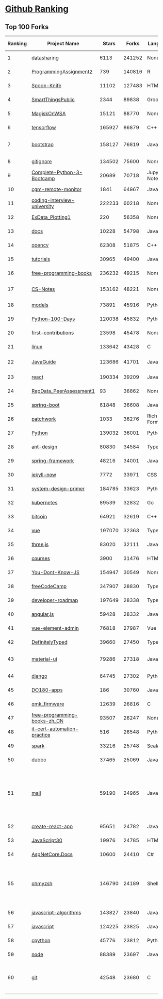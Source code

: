 [Github Ranking](../README.md)
==========

## Top 100 Forks

| Ranking | Project Name | Stars | Forks | Language | Open Issues | Description | Last Commit |
| ------- | ------------ | ----- | ----- | -------- | ----------- | ----------- | ----------- |
| 1 | [datasharing](https://github.com/jtleek/datasharing) | 6113 | 241252 | None | 289 | The Leek group guide to data sharing  | 2022-05-18T04:05:05Z |
| 2 | [ProgrammingAssignment2](https://github.com/rdpeng/ProgrammingAssignment2) | 739 | 140816 | R | 181 | Repository for Programming Assignment 2 for R Programming on Coursera | 2022-06-24T02:27:10Z |
| 3 | [Spoon-Knife](https://github.com/octocat/Spoon-Knife) | 11102 | 127483 | HTML | 1444 | This repo is for demonstration purposes only. | 2022-06-23T20:43:09Z |
| 4 | [SmartThingsPublic](https://github.com/SmartThingsCommunity/SmartThingsPublic) | 2344 | 89838 | Groovy | 58 | SmartThings open-source DeviceTypeHandlers and SmartApps code | 2022-06-23T18:36:53Z |
| 5 | [MagiskOnWSA](https://github.com/LSPosed/MagiskOnWSA) | 15121 | 88770 | None | 0 | Integrate Magisk root and Google Apps (OpenGApps) into WSA (Windows Subsystem for Android) | 2022-06-22T12:21:23Z |
| 6 | [tensorflow](https://github.com/tensorflow/tensorflow) | 165927 | 86879 | C++ | 2101 | An Open Source Machine Learning Framework for Everyone | 2022-06-24T02:54:51Z |
| 7 | [bootstrap](https://github.com/twbs/bootstrap) | 158127 | 76819 | JavaScript | 245 | The most popular HTML, CSS, and JavaScript framework for developing responsive, mobile first projects on the web. | 2022-06-23T19:57:44Z |
| 8 | [gitignore](https://github.com/github/gitignore) | 134502 | 75600 | None | 0 | A collection of useful .gitignore templates | 2022-06-22T17:08:58Z |
| 9 | [Complete-Python-3-Bootcamp](https://github.com/Pierian-Data/Complete-Python-3-Bootcamp) | 20689 | 70718 | Jupyter Notebook | 73 | Course Files for Complete Python 3 Bootcamp Course on Udemy | 2022-06-23T14:46:36Z |
| 10 | [cgm-remote-monitor](https://github.com/nightscout/cgm-remote-monitor) | 1841 | 64967 | JavaScript | 124 | nightscout web monitor | 2022-06-22T20:56:09Z |
| 11 | [coding-interview-university](https://github.com/jwasham/coding-interview-university) | 222233 | 60218 | None | 37 | A complete computer science study plan to become a software engineer. | 2022-06-14T15:45:29Z |
| 12 | [ExData_Plotting1](https://github.com/rdpeng/ExData_Plotting1) | 220 | 56358 | None | 75 | Plotting Assignment 1 for Exploratory Data Analysis | 2022-04-14T20:16:55Z |
| 13 | [docs](https://github.com/github/docs) | 10228 | 54798 | JavaScript | 112 | The open-source repo for docs.github.com | 2022-06-24T01:08:38Z |
| 14 | [opencv](https://github.com/opencv/opencv) | 62308 | 51875 | C++ | 2069 | Open Source Computer Vision Library | 2022-06-23T22:35:36Z |
| 15 | [tutorials](https://github.com/eugenp/tutorials) | 30965 | 49400 | Java | 33 | Just Announced - "Learn Spring Security OAuth":  | 2022-06-23T21:07:42Z |
| 16 | [free-programming-books](https://github.com/EbookFoundation/free-programming-books) | 236232 | 49215 | None | 31 | :books: Freely available programming books | 2022-06-23T16:27:35Z |
| 17 | [CS-Notes](https://github.com/CyC2018/CS-Notes) | 153162 | 48221 | None | 108 | :books: 技术面试必备基础知识、Leetcode、计算机操作系统、计算机网络、系统设计 | 2022-06-01T20:51:08Z |
| 18 | [models](https://github.com/tensorflow/models) | 73891 | 45916 | Python | 1160 | Models and examples built with TensorFlow | 2022-06-22T22:34:33Z |
| 19 | [Python-100-Days](https://github.com/jackfrued/Python-100-Days) | 120038 | 45832 | Python | 467 | Python - 100天从新手到大师 | 2022-06-22T03:06:25Z |
| 20 | [first-contributions](https://github.com/firstcontributions/first-contributions) | 23598 | 45478 | None | 40 | 🚀✨ Help beginners to contribute to open source projects | 2022-06-24T02:34:19Z |
| 21 | [linux](https://github.com/torvalds/linux) | 133642 | 43428 | C | 0 | Linux kernel source tree | 2022-06-23T19:18:31Z |
| 22 | [JavaGuide](https://github.com/Snailclimb/JavaGuide) | 123686 | 41701 | Java | 67 | 「Java学习+面试指南」一份涵盖大部分 Java 程序员所需要掌握的核心知识。准备 Java 面试，首选 JavaGuide！ | 2022-06-23T11:08:43Z |
| 23 | [react](https://github.com/facebook/react) | 190334 | 39209 | JavaScript | 709 | A declarative, efficient, and flexible JavaScript library for building user interfaces. | 2022-06-23T23:13:07Z |
| 24 | [RepData_PeerAssessment1](https://github.com/rdpeng/RepData_PeerAssessment1) | 93 | 36862 | None | 6 | Peer Assessment 1 for Reproducible Research | 2022-04-16T07:45:46Z |
| 25 | [spring-boot](https://github.com/spring-projects/spring-boot) | 61848 | 36608 | Java | 529 | Spring Boot | 2022-06-24T00:06:12Z |
| 26 | [patchwork](https://github.com/jlord/patchwork) | 1033 | 36276 | Rich Text Format | 20 | All the Git-it Workshop completers!  | 2022-06-23T22:31:49Z |
| 27 | [Python](https://github.com/TheAlgorithms/Python) | 139032 | 36001 | Python | 24 | All Algorithms implemented in Python | 2022-06-23T17:01:14Z |
| 28 | [ant-design](https://github.com/ant-design/ant-design) | 80830 | 34584 | TypeScript | 797 | An enterprise-class UI design language and React UI library | 2022-06-24T02:50:00Z |
| 29 | [spring-framework](https://github.com/spring-projects/spring-framework) | 48216 | 34001 | Java | 1189 | Spring Framework | 2022-06-23T17:05:28Z |
| 30 | [jekyll-now](https://github.com/barryclark/jekyll-now) | 7772 | 33971 | CSS | 138 | Build a Jekyll blog in minutes, without touching the command line. | 2022-06-14T22:11:53Z |
| 31 | [system-design-primer](https://github.com/donnemartin/system-design-primer) | 184785 | 33623 | Python | 161 | Learn how to design large-scale systems. Prep for the system design interview.  Includes Anki flashcards. | 2022-06-18T09:39:47Z |
| 32 | [kubernetes](https://github.com/kubernetes/kubernetes) | 89539 | 32832 | Go | 1630 | Production-Grade Container Scheduling and Management | 2022-06-24T02:51:19Z |
| 33 | [bitcoin](https://github.com/bitcoin/bitcoin) | 64921 | 32619 | C++ | 581 | Bitcoin Core integration/staging tree | 2022-06-24T00:50:17Z |
| 34 | [vue](https://github.com/vuejs/vue) | 197070 | 32363 | TypeScript | 328 | 🖖 Vue.js is a progressive, incrementally-adoptable JavaScript framework for building UI on the web. | 2022-06-23T00:34:32Z |
| 35 | [three.js](https://github.com/mrdoob/three.js) | 83020 | 32111 | JavaScript | 343 | JavaScript 3D Library. | 2022-06-23T21:30:25Z |
| 36 | [courses](https://github.com/DataScienceSpecialization/courses) | 3900 | 31476 | HTML | 26 | Course materials for the Data Science Specialization: https://www.coursera.org/specialization/jhudatascience/1 | 2021-03-30T06:51:57Z |
| 37 | [You-Dont-Know-JS](https://github.com/getify/You-Dont-Know-JS) | 154947 | 30549 | None | 82 | A book series on JavaScript. @YDKJS on twitter. | 2022-05-20T02:03:34Z |
| 38 | [freeCodeCamp](https://github.com/freeCodeCamp/freeCodeCamp) | 347907 | 28830 | TypeScript | 145 | freeCodeCamp.org's open-source codebase and curriculum. Learn to code for free. | 2022-06-24T01:33:54Z |
| 39 | [developer-roadmap](https://github.com/kamranahmedse/developer-roadmap) | 197649 | 28338 | TypeScript | 113 | Roadmap to becoming a developer in 2022 | 2022-06-23T21:02:43Z |
| 40 | [angular.js](https://github.com/angular/angular.js) | 59428 | 28332 | JavaScript | 391 | AngularJS - HTML enhanced for web apps! | 2022-04-12T15:57:22Z |
| 41 | [vue-element-admin](https://github.com/PanJiaChen/vue-element-admin) | 76818 | 27987 | Vue | 1108 | :tada: A magical vue admin                                                                https://panjiachen.github.io/vue-element-admin | 2022-06-21T08:46:08Z |
| 42 | [DefinitelyTyped](https://github.com/DefinitelyTyped/DefinitelyTyped) | 39660 | 27450 | TypeScript | 593 | The repository for high quality TypeScript type definitions. | 2022-06-23T23:10:06Z |
| 43 | [material-ui](https://github.com/mui/material-ui) | 79286 | 27318 | JavaScript | 1008 | MUI Core (formerly Material-UI) is the React UI library you always wanted. Follow your own design system, or start with Material Design. | 2022-06-24T01:19:57Z |
| 44 | [django](https://github.com/django/django) | 64745 | 27302 | Python | 0 | The Web framework for perfectionists with deadlines. | 2022-06-23T21:48:13Z |
| 45 | [DO180-apps](https://github.com/RedHatTraining/DO180-apps) | 186 | 30760 | JavaScript | 0 | DO180 Repository for Sample Applications | 2022-06-21T16:16:51Z |
| 46 | [qmk_firmware](https://github.com/qmk/qmk_firmware) | 12639 | 26816 | C | 396 | Open-source keyboard firmware for Atmel AVR and Arm USB families | 2022-06-24T01:31:38Z |
| 47 | [free-programming-books-zh_CN](https://github.com/justjavac/free-programming-books-zh_CN) | 93507 | 26247 | None | 0 | :books: 免费的计算机编程类中文书籍，欢迎投稿 | 2022-06-13T12:26:59Z |
| 48 | [it-cert-automation-practice](https://github.com/google/it-cert-automation-practice) | 516 | 26548 | Python | 51 | Google IT Automation with Python Professional Certificate - Practice files | 2022-06-24T02:15:50Z |
| 49 | [spark](https://github.com/apache/spark) | 33216 | 25748 | Scala | 0 | Apache Spark - A unified analytics engine for large-scale data processing | 2022-06-24T02:58:30Z |
| 50 | [dubbo](https://github.com/apache/dubbo) | 37465 | 25069 | Java | 388 | Apache Dubbo is a high-performance, java based, open source RPC framework. | 2022-06-23T10:01:40Z |
| 51 | [mall](https://github.com/macrozheng/mall) | 59190 | 24965 | Java | 24 | mall项目是一套电商系统，包括前台商城系统及后台管理系统，基于SpringBoot+MyBatis实现，采用Docker容器化部署。 前台商城系统包含首页门户、商品推荐、商品搜索、商品展示、购物车、订单流程、会员中心、客户服务、帮助中心等模块。 后台管理系统包含商品管理、订单管理、会员管理、促销管理、运营管理、内容管理、统计报表、财务管理、权限管理、设置等模块。 | 2022-06-22T01:22:30Z |
| 52 | [create-react-app](https://github.com/facebook/create-react-app) | 95651 | 24782 | JavaScript | 1358 | Set up a modern web app by running one command. | 2022-06-23T20:31:08Z |
| 53 | [JavaScript30](https://github.com/wesbos/JavaScript30) | 19976 | 24785 | HTML | 0 | 30 Day Vanilla JS Challenge | 2022-06-23T23:40:43Z |
| 54 | [AspNetCore.Docs](https://github.com/dotnet/AspNetCore.Docs) | 10600 | 24410 | C# | 498 | Documentation for ASP.NET Core | 2022-06-24T02:29:55Z |
| 55 | [ohmyzsh](https://github.com/ohmyzsh/ohmyzsh) | 146790 | 24189 | Shell | 222 | 🙃   A delightful community-driven (with 2,000+ contributors) framework for managing your zsh configuration. Includes 300+ optional plugins (rails, git, macOS, hub, docker, homebrew, node, php, python, etc), 140+ themes to spice up your morning, and an auto-update tool so that makes it easy to keep up with the latest updates from the community. | 2022-06-24T00:17:56Z |
| 56 | [javascript-algorithms](https://github.com/trekhleb/javascript-algorithms) | 143827 | 23840 | JavaScript | 105 | 📝 Algorithms and data structures implemented in JavaScript with explanations and links to further readings | 2022-06-22T19:25:43Z |
| 57 | [javascript](https://github.com/airbnb/javascript) | 124225 | 23825 | JavaScript | 87 | JavaScript Style Guide | 2022-06-15T06:31:31Z |
| 58 | [cpython](https://github.com/python/cpython) | 45776 | 23812 | Python | 6773 | The Python programming language | 2022-06-24T02:08:47Z |
| 59 | [node](https://github.com/nodejs/node) | 88389 | 23697 | JavaScript | 1268 | Node.js JavaScript runtime :sparkles::turtle::rocket::sparkles: | 2022-06-24T02:32:54Z |
| 60 | [git](https://github.com/git/git) | 42548 | 23680 | C | 0 | Git Source Code Mirror - This is a publish-only repository but pull requests can be turned into patches to the mailing list via GitGitGadget (https://gitgitgadget.github.io/). Please follow Documentation/SubmittingPatches procedure for any of your improvements. | 2022-06-23T20:57:30Z |

